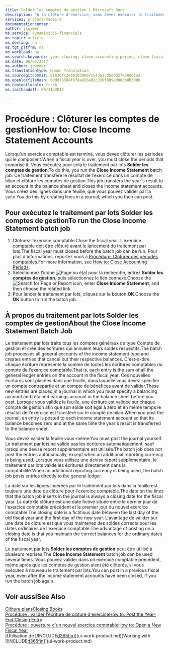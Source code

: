 ```yaml
---
title: Solder les comptes de gestion | Microsoft Docs
description: "À la clôture d'exercice, vous devez exécuter le traitement par lots Clôture comptes de gestion afin de clôturer les périodes comptables de l'exercice fiscal."
services: project-madeira
documentationcenter: 
author: jswymer
ms.service: dynamics365-financials
ms.topic: article
ms.devlang: na
ms.tgt_pltfrm: na
ms.workload: na
ms.search.keywords: year closing, close accounting period, close fiscal year, bank account detailed trial balance
ms.date: 06/02/2017
ms.author: jswymer
ms.translationtype: Human Translation
ms.sourcegitcommit: 81636fc2e661bd9b07c54da1cd5d0d27e30d01a2
ms.openlocfilehash: 6ddd7b504f6faa856e92c336f889ad08db0b3d8b
ms.contentlocale: fr-ch
ms.lasthandoff: 09/11/2017

---
```

# <a name="how-to-close-income-statement-accounts"></a><span data-ttu-id="07d5a-103">Procédure : Clôturer les comptes de gestion</span><span class="sxs-lookup"><span data-stu-id="07d5a-103">How to: Close Income Statement Accounts</span></span>
<span data-ttu-id="07d5a-104">Lorsqu'un exercice comptable est terminé, vous devez clôturer les périodes qui le composent.</span><span class="sxs-lookup"><span data-stu-id="07d5a-104">When a fiscal year is over, you must close the periods that comprise it.</span></span> <span data-ttu-id="07d5a-105">Vous exécutez pour cela le traitement par lots **Solder les comptes de gestion**.</span><span class="sxs-lookup"><span data-stu-id="07d5a-105">To do this, you run the **Close Income Statement** batch job.</span></span> <span data-ttu-id="07d5a-106">Ce traitement transfère le résultat de l'exercice dans un compte de bilan et clôture les comptes de gestion.</span><span class="sxs-lookup"><span data-stu-id="07d5a-106">This job transfers the year's result to an account in the balance sheet and closes the income statement accounts.</span></span> <span data-ttu-id="07d5a-107">Vous créez des lignes dans une feuille, que vous pouvez valider par la suite.</span><span class="sxs-lookup"><span data-stu-id="07d5a-107">You do this by creating lines in a journal, which you then can post.</span></span>

## <a name="to-run-the-close-income-statement-batch-job"></a><span data-ttu-id="07d5a-108">Pour exécutez le traitement par lots Solder les comptes de gestion</span><span class="sxs-lookup"><span data-stu-id="07d5a-108">To run the Close Income Statement batch job</span></span>
1. <span data-ttu-id="07d5a-109">Clôturez l'exercice comptable.</span><span class="sxs-lookup"><span data-stu-id="07d5a-109">Close the fiscal year.</span></span> <span data-ttu-id="07d5a-110">L'exercice comptable doit être clôturé avant le lancement du traitement par lots.</span><span class="sxs-lookup"><span data-stu-id="07d5a-110">The fiscal year must closed before the batch job can be run.</span></span> <span data-ttu-id="07d5a-111">Pour plus d'informations, reportez vous à [Procédure: Clôturer des périodes comptables](year-close-account-periods.md).</span><span class="sxs-lookup"><span data-stu-id="07d5a-111">For more information, see [How to: Close Accounting Periods](year-close-account-periods.md).</span></span>
2. <span data-ttu-id="07d5a-112">Sélectionnez l'icône ![Page ou état pour la recherche](media/ui-search/search_small.png "icône Page ou état pour la recherche"), entrez **Solder les comptes de gestion**, puis sélectionnez le lien connexe.</span><span class="sxs-lookup"><span data-stu-id="07d5a-112">Choose the ![Search for Page or Report](media/ui-search/search_small.png "Search for Page or Report icon") icon, enter **Close Income Statement**, and then choose the related link.</span></span>
3. <span data-ttu-id="07d5a-113">Pour lancer le traitement par lots, cliquez sur le bouton **OK**.</span><span class="sxs-lookup"><span data-stu-id="07d5a-113">Choose the **OK** button to run the batch job.</span></span>

## <a name="about-the-close-income-statement-batch-job"></a><span data-ttu-id="07d5a-114">À propos du traitement par lots Solder les comptes de gestion</span><span class="sxs-lookup"><span data-stu-id="07d5a-114">About the Close Income Statement Batch Job</span></span>
<span data-ttu-id="07d5a-115">Le traitement par lots traite tous les comptes généraux de type Compte de gestion et crée des écritures qui annulent leurs soldes respectifs.</span><span class="sxs-lookup"><span data-stu-id="07d5a-115">The batch job processes all general accounts of the income statement type and creates entries that cancel out their respective balances.</span></span> <span data-ttu-id="07d5a-116">C'est-à-dire, chaque écriture représente la somme de toutes les écritures comptables du compte de l'exercice comptable.</span><span class="sxs-lookup"><span data-stu-id="07d5a-116">That is, each entry is the sum of all the general ledger entries on the account in the fiscal year.</span></span> <span data-ttu-id="07d5a-117">Ces nouvelles écritures sont placées dans une feuille, dans laquelle vous devez spécifier un compte contrepartie et un compte de bénéfices avant de valider.</span><span class="sxs-lookup"><span data-stu-id="07d5a-117">These new entries are placed in a journal in which you must specify a balancing account and retained earnings account in the balance sheet before you post.</span></span> <span data-ttu-id="07d5a-118">Lorsque vous validez la feuille, une écriture est validée sur chaque compte de gestion afin que son solde soit égal à zéro et en même temps le résultat de l'exercice est transféré sur le compte de bilan.</span><span class="sxs-lookup"><span data-stu-id="07d5a-118">When you post the journal, an entry is posted to each income statement account so that its balance becomes zero and at the same time the year's result is transferred to the balance sheet.</span></span>

<span data-ttu-id="07d5a-119">Vous devez valider la feuille vous-même.</span><span class="sxs-lookup"><span data-stu-id="07d5a-119">You must post the journal yourself.</span></span> <span data-ttu-id="07d5a-120">Le traitement par lots ne valide pas les écritures automatiquement, sauf lorsqu'une devise report supplémentaire est utilisée.</span><span class="sxs-lookup"><span data-stu-id="07d5a-120">The batch job does not post the entries automatically, except when an additional reporting currency is being used.</span></span> <span data-ttu-id="07d5a-121">Lorsque vous utilisez une devise report supplémentaire, le traitement par lots valide les écritures directement dans la comptabilité.</span><span class="sxs-lookup"><span data-stu-id="07d5a-121">When an additional reporting currency is being used, the batch job posts entries directly to the general ledger.</span></span>

<span data-ttu-id="07d5a-122">La date sur les lignes insérées par le traitement par lots dans la feuille est toujours une date de clôture pour l'exercice comptable.</span><span class="sxs-lookup"><span data-stu-id="07d5a-122">The date on the lines that the batch job inserts in the journal is always a closing date for the fiscal year.</span></span> <span data-ttu-id="07d5a-123">La date de clôture est une date fictive située entre le dernier jour de l'exercice comptable précédent et le premier jour du nouvel exercice comptable.</span><span class="sxs-lookup"><span data-stu-id="07d5a-123">The closing date is a fictitious date between the last day of the old fiscal year and the first day of the new year.</span></span> <span data-ttu-id="07d5a-124">L'avantage de valider sur une date de clôture est que vous maintenez des soldes corrects pour les dates ordinaires de l'exercice comptable.</span><span class="sxs-lookup"><span data-stu-id="07d5a-124">The advantage of posting on a closing date is that you maintain the correct balances for the ordinary dates of the fiscal year.</span></span>

<span data-ttu-id="07d5a-125">Le traitement par lots **Solder les comptes de gestion** peut être utilisé à plusieurs reprises.</span><span class="sxs-lookup"><span data-stu-id="07d5a-125">The **Close Income Statement** batch job can be used several times.</span></span> <span data-ttu-id="07d5a-126">Vous pouvez valider dans un exercice comptable précédent, même après que les comptes de gestion aient été clôturés, si vous exécutez à nouveau le traitement par lots.</span><span class="sxs-lookup"><span data-stu-id="07d5a-126">You can post in a previous fiscal year, even after the income statement accounts have been closed, if you run the batch job again.</span></span>

## <a name="see-also"></a><span data-ttu-id="07d5a-127">Voir aussi</span><span class="sxs-lookup"><span data-stu-id="07d5a-127">See Also</span></span>
[<span data-ttu-id="07d5a-128">Clôture plans</span><span class="sxs-lookup"><span data-stu-id="07d5a-128">Closing Books</span></span>](year-close-books.md)  
[<span data-ttu-id="07d5a-129">Procédure : valider l'écriture de clôture d'exercice</span><span class="sxs-lookup"><span data-stu-id="07d5a-129">How to: Post the Year-End Closing Entry</span></span>](year-how-post-year-end-close-entry.md)  
[<span data-ttu-id="07d5a-130">Procédure : ouverture d'un nouvel exercice comptable</span><span class="sxs-lookup"><span data-stu-id="07d5a-130">How to: Open a New Fiscal Year</span></span>](finance-how-open-new-fiscal-year.md)  
<span data-ttu-id="07d5a-131">[Utilisation de [!INCLUDE[d365fin](includes/d365fin_md.md)]](ui-work-product.md)</span><span class="sxs-lookup"><span data-stu-id="07d5a-131">[Working with [!INCLUDE[d365fin](includes/d365fin_md.md)]](ui-work-product.md)</span></span>

